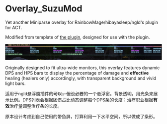 # Overlay_SuzuMod
Yet another Miniparse overlay for RainbowMage/hibayasleep/ngld's plugin for ACT.

Modified from template of [the plugin](https://github.com/ngld/OverlayPlugin), designed for use with the plugin.

![Preview](/Sample.png)

Originally designed to fit ultra-wide monitors, this overlay features dynamic DPS and HPS bars to display the percentage of damage and **effective** healing (healers only) accordingly, with transparent background and vivid light bars.

适用于ngld悬浮窗插件~~的可以，但没必要~~的一个悬浮窗。背景透明，用光条来展示比例。DPS列表会根据团伤占比动态调整每个DPS条的长度；治疗职业根据**有效**治疗量调整治疗条的长度。

原本设计考虑到自己使用的带鱼屏，打算利用一下水平空间，所以做成了条形。
